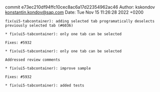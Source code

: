 commit e73ec210df94ffc10cec8ac6a17d22354962ac46
Author: kskondov <konstantin.kondov@sap.com>
Date:   Tue Nov 15 11:26:28 2022 +0200

    fix(ui5-tabcontainer): adding selected tab programatically deselects previously selected tab (#6036)
    
    * fix(ui5-tabcontainer): only one tab can be selected
    
    Fixes: #5932
    
    * fix(ui5-tabcontainer): only one tab can be selected
    
    Addressed review comments
    
    * fix(ui5-tabcontainer): improve sample
    
    Fixes: #5932
    
    * fix(ui5-tabcontainer): added tests

